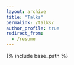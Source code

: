 ```yaml
---
layout: archive
title: "Talks"
permalink: /talks/
author_profile: true
redirect_from:
  - /resume
---
```


{% include base_path %}


